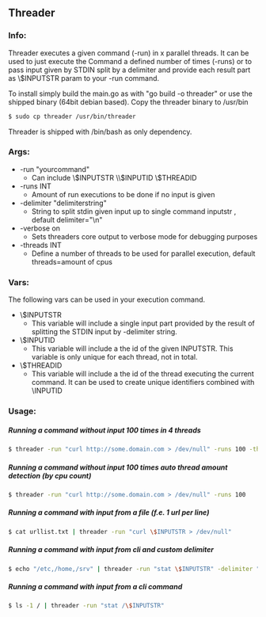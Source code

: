 

## Threader

### Info:
Threader executes a given command (-run) in x parallel threads. It can be used to
just execute the Command a defined number of times (-runs) or to pass input given
by STDIN split by a delimiter and provide each result part as \\$INPUTSTR param to
your -run command. 

To install simply build the main.go as with "go build -o threader" or use the 
shipped binary (64bit debian based). Copy the threader binary to /usr/bin
```sh
$ sudo cp threader /usr/bin/threader 
```
Threader is shipped with /bin/bash as only dependency. 


### Args: 
* -run \"yourcommand\" 
  * Can include \\$INPUTSTR \\$INPUTID \\$THREADID
* -runs INT 
  * Amount of run executions to be done if no input is given
* -delimiter \"delimiterstring\" 
  * String to split stdin given input up to single command inputstr , default delimiter=\"\\n\"
* -verbose on 
  * Sets threaders core output to verbose mode for debugging purposes
* -threads INT 
  * Define a number of threads to be used for parallel execution, default threads=amount of cpus
### Vars: 
The following vars can be used in your execution command.
* \\$INPUTSTR    
  * This variable will include a single input part provided by the result of splitting the STDIN input by -delimiter string.
* \\$INPUTID     
  * This variable will include a the id of the given INPUTSTR. This variable is only unique for each thread, not in total.
* \\$THREADID    
  * This variable will include a the id of the thread executing the current command. It can be used to create unique identifiers combined with \INPUTID



### Usage:

##### Running a command without input 100 times in 4 threads
 ```sh
$ threader -run "curl http://some.domain.com > /dev/null" -runs 100 -threads 4
```
##### Running a command without input 100 times auto thread amount detection (by cpu count)
 ```sh
$ threader -run "curl http://some.domain.com > /dev/null" -runs 100
```
##### Running a command with input from a file (f.e. 1 url per line)
 ```sh
$ cat urllist.txt | threader -run "curl \$INPUTSTR > /dev/null"
```
##### Running a command with input from cli and custom delimiter
 ```sh
$ echo "/etc,/home,/srv" | threader -run "stat \$INPUTSTR" -delimiter "," 
```
##### Running a command with input from a cli command
 ```sh
$ ls -1 / | threader -run "stat /\$INPUTSTR"
```





